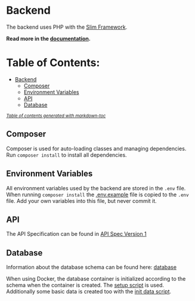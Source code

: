 # Backend

The backend uses PHP with the [Slim Framework](https://www.slimframework.com/).

**Read more in the [documentation](../docs/README.md).**

# Table of Contents:
- [Backend](#backend)
  * [Composer](#composer)
  * [Environment Variables](#environment-variables)
  * [API](#api)
  * [Database](#database)

<small><i><a href='http://ecotrust-canada.github.io/markdown-toc/'>Table of contents generated with markdown-toc</a></i></small>


## Composer

Composer is used for auto-loading classes and managing dependencies. Run `composer install` to install all dependencies.

## Environment Variables

All environment variables used by the backend are stored in the `.env` file. When running `composer install` the [.env.example](.env.example) file is copied to the `.env` file.  Add your own variables into this file, but never commit it. 

## API

The API Specification can be found in [API Spec Version 1](../docs/api-v1.md)

## Database

Information about the database schema can be found here: [database](../docs/database.md)

When using Docker, the database container is initialized according to the schema when the container is created. The [setup script](../docker/db/01_setup.sql) is used. Additionally some basic data is created too with the [init data script](../docker/db/03_initData.sql).
